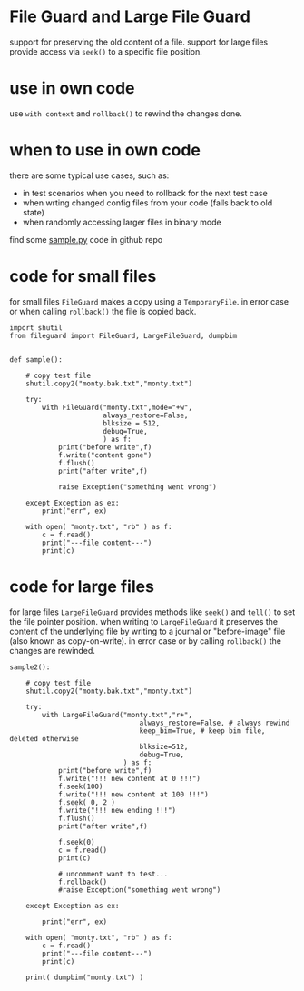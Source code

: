 
# File Guard and Large File Guard

support for preserving the old content of a file.
support for large files provide access via `seek()` to a specific file position.

# use in own code

use `with context` and `rollback()` to rewind the changes done.

# when to use in own code

there are some typical use cases, such as:
- in test scenarios when you need to rollback for the next test case
- when wrting changed config files from your code (falls back to old state)
- when randomly accessing larger files in binary mode

find some [sample.py](https://github.com/kr-g/pyfileguard/blob/master/sample.py) code in github repo


# code for small files

for small files `FileGuard` makes a copy using a `TemporaryFile`.
in error case or when calling `rollback()` the file is copied back.


    import shutil
    from fileguard import FileGuard, LargeFileGuard, dumpbim


    def sample():
        
        # copy test file
        shutil.copy2("monty.bak.txt","monty.txt")

        try:
            with FileGuard("monty.txt",mode="+w",
                           always_restore=False,
                           blksize = 512,
                           debug=True,
                           ) as f:
                print("before write",f)
                f.write("content gone")
                f.flush()
                print("after write",f)
                
                raise Exception("something went wrong")
            
        except Exception as ex:
            print("err", ex)

        with open( "monty.txt", "rb" ) as f:
            c = f.read()
            print("---file content---")
            print(c)


# code for large files

for large files `LargeFileGuard` provides methods like `seek()` and `tell()`
to set the file pointer position. when writing to `LargeFileGuard` it preserves
the content of the underlying file by writing to a journal or "before-image"
file (also known as copy-on-write).
in error case or by calling `rollback()` the changes are rewinded.


    sample2():
        
        # copy test file
        shutil.copy2("monty.bak.txt","monty.txt")

        try:
            with LargeFileGuard("monty.txt","r+",
                                    always_restore=False, # always rewind
                                    keep_bim=True, # keep bim file, deleted otherwise
                                    blksize=512,
                                    debug=True,
                                ) as f:
                print("before write",f)
                f.write("!!! new content at 0 !!!")
                f.seek(100)
                f.write("!!! new content at 100 !!!")
                f.seek( 0, 2 )
                f.write("!!! new ending !!!")
                f.flush()
                print("after write",f)
                
                f.seek(0)
                c = f.read()
                print(c)
                
                # uncomment want to test...
                f.rollback()
                #raise Exception("something went wrong")
            
        except Exception as ex:
            
            print("err", ex)

        with open( "monty.txt", "rb" ) as f:
            c = f.read()
            print("---file content---")
            print(c)

        print( dumpbim("monty.txt") )


